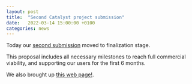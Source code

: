 ```yaml
---
layout: post
title:  "Second Catalyst project submission"
date:   2022-03-14 15:00:00 +0100
categories: news
---
```


Today our [second submission](https://cardano.ideascale.com/c/idea/396549)
moved to finalization stage.

This proposal includes all necessary milestones to reach full commercial viability, and supporting our users for the first 6 months.

We also brought up [this web page!](https://streamcardano.com).

